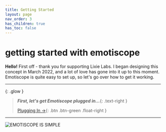 ```yaml
---
title: Getting Started
layout: page
nav_order: 3
has_children: true
has_toc: false
---
```


# **getting&nbsp;started** with&nbsp;emotiscope

**Hello!** First off - thank you for supporting Lixie Labs. I began designing this concept in March 2022, and a lot of love has gone into it up to this moment. Emotiscope is quite easy to set up, so let's go over how to get it working.

-----------------------

{: .glow }
> ***First, let's get Emotiscope plugged in...***{: .text-right }
> 
> [Plugging In →](https://emotiscope.rocks/plugging_in.html){: .btn .btn-green .float-right }

------------------------

![EMOTISCOPE IS SIMPLE](https://github.com/lixie-labs/emotiscope/blob/main/extras/img/emotiscope_macro.jpg?raw=true)
